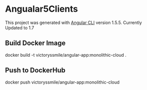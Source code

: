 # Angualar5Clients

This project was generated with [Angular CLI](https://github.com/angular/angular-cli) version 1.5.5. 
Currently Updated to 1.7

## Build Docker Image

docker build -t victoryssmile/angular-app:monolithic-cloud .

## Push to DockerHub

docker push victoryssmile/angular-app:monolithic-cloud
